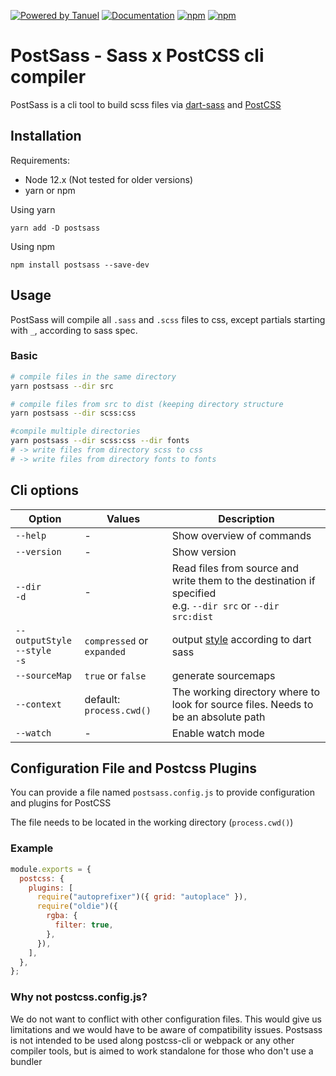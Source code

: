 [![Powered by Tanuel](https://img.shields.io/badge/Powered%20by-Tanuel-b22.svg)](https://github.com/Tanuel)
[![Documentation](https://img.shields.io/badge/-Documentation-blueviolet.svg)](https://tanuel.gitlab.io/postsass)
[![npm](https://img.shields.io/npm/v/postsass.svg?logo=npm)](https://www.npmjs.com/package/postsass)
[![npm](https://img.shields.io/npm/dt/postsass.svg?logo=npm)](https://www.npmjs.com/package/postsass)

# PostSass - Sass x PostCSS cli compiler

PostSass is a cli tool to build scss files via [dart-sass](https://github.com/sass/dart-sass) and [PostCSS](https://github.com/postcss/postcss)

## Installation

Requirements:
* Node 12.x (Not tested for older versions)
* yarn or npm

Using yarn

    yarn add -D postsass

Using npm

    npm install postsass --save-dev

## Usage

PostSass will compile all `.sass` and `.scss` files to css, except partials starting with `_`,
according to sass spec.

### Basic

```bash
# compile files in the same directory
yarn postsass --dir src

# compile files from src to dist (keeping directory structure
yarn postsass --dir scss:css

#compile multiple directories
yarn postsass --dir scss:css --dir fonts
# -> write files from directory scss to css
# -> write files from directory fonts to fonts
```

## Cli options

| Option                               | Values                     | Description                                                                                                    |
| ------------------------------------ | -------------------------- | -------------------------------------------------------------------------------------------------------------- |
| `--help`                             | -                          | Show overview of commands                                                                                      |
| `--version`                          | -                          | Show version                                                                                                   |
| `--dir`<br>`-d`                      | -                          | Read files from source and write them to the destination if specified<br> e.g. `--dir src` or `--dir src:dist` |
| `--outputStyle`<br>`--style`<br>`-s` | `compressed` or `expanded` | output [style](https://sass-lang.com/documentation/cli/dart-sass#style) according to dart sass                 |
| `--sourceMap`                        | `true` or `false`          | generate sourcemaps                                                                                    |
| `--context`                          | default: `process.cwd()`   | The working directory where to look for source files. Needs to be an absolute path                             |
| `--watch`                            | -                          | Enable watch mode                                                                                              |

## Configuration File and Postcss Plugins

You can provide a file named `postsass.config.js` to provide configuration and plugins for PostCSS

The file needs to be located in the working directory (`process.cwd()`)

### Example

```javascript
module.exports = {
  postcss: {
    plugins: [
      require("autoprefixer")({ grid: "autoplace" }),
      require("oldie")({
        rgba: {
          filter: true,
        },
      }),
    ],
  },
};

```

### Why not postcss.config.js?

We do not want to conflict with other configuration files. This would give us limitations
and we would have to be aware of compatibility issues. Postsass is not intended to be used
along postcss-cli or webpack or any other compiler tools, but is aimed to work standalone for
those who don't use a bundler
